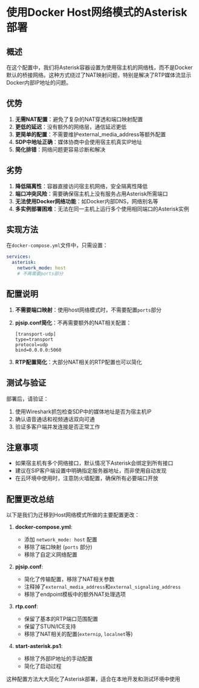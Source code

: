 # 使用Docker Host网络模式的Asterisk部署

## 概述

在这个配置中，我们将Asterisk容器设置为使用宿主机的网络栈，而不是Docker默认的桥接网络。这种方式绕过了NAT映射问题，特别是解决了RTP媒体流显示Docker内部IP地址的问题。

## 优势

1. **无需NAT配置**：避免了复杂的NAT穿透和端口映射配置
2. **更低的延迟**：没有额外的网络层，通信延迟更低
3. **更简单的配置**：不需要维护external_media_address等额外配置
4. **SDP中地址正确**：媒体协商中会使用宿主机真实IP地址
5. **简化排错**：网络问题更容易诊断和解决

## 劣势

1. **降低隔离性**：容器直接访问宿主机网络，安全隔离性降低
2. **端口冲突风险**：需要确保宿主机上没有服务占用Asterisk所需端口
3. **无法使用Docker网络功能**：如Docker内部DNS，网络别名等
4. **多实例部署困难**：无法在同一主机上运行多个使用相同端口的Asterisk实例

## 实现方法

在`docker-compose.yml`文件中，只需设置：
```yaml
services:
  asterisk:
    network_mode: host
    # 不再需要ports部分
```

## 配置说明

1. **不需要端口映射**：使用host网络模式时，不需要配置`ports`部分

2. **pjsip.conf简化**：不再需要额外的NAT相关配置：
   ```
   [transport-udp]
   type=transport
   protocol=udp
   bind=0.0.0.0:5060
   ```

3. **RTP配置简化**：大部分NAT相关的RTP配置也可以简化

## 测试与验证

部署后，请验证：

1. 使用Wireshark抓包检查SDP中的媒体地址是否为宿主机IP
2. 确认语音通话和视频通话双向可通
3. 验证多客户端并发连接是否正常工作

## 注意事项

- 如果宿主机有多个网络接口，默认情况下Asterisk会绑定到所有接口
- 建议在SIP客户端设置中明确指定服务器地址，而非使用自动发现
- 在云环境中使用时，注意防火墙配置，确保所有必要端口开放

## 配置更改总结

以下是我们为迁移到Host网络模式所做的主要配置更改：

1. **docker-compose.yml**:
   - 添加 `network_mode: host` 配置
   - 移除了端口映射 (`ports` 部分)
   - 移除了自定义网络配置

2. **pjsip.conf**:
   - 简化了传输配置，移除了NAT相关参数
   - 注释掉了`external_media_address`和`external_signaling_address`
   - 移除了endpoint模板中的额外NAT处理选项

3. **rtp.conf**:
   - 保留了基本的RTP端口范围配置
   - 保留了STUN/ICE支持
   - 移除了NAT相关的配置(`externip`, `localnet`等)

4. **start-asterisk.ps1**:
   - 移除了外部IP地址的手动配置
   - 简化了启动过程

这种配置方法大大简化了Asterisk部署，适合在本地开发和测试环境中使用 